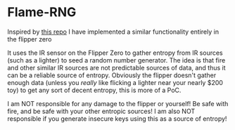 # Flame-RNG
Inspired by [this repo](https://github.com/dipdowel/flipper-fire-rng) I have implemented a similar functionality entirely in the flipper zero

It uses the IR sensor on the Flipper Zero to gather entropy from IR sources (such as a lighter) to seed a random number generator. The idea is that fire and other similar IR sources are not predictable sources of data, and thus it can be a reliable source of entropy. Obviously the flipper doesn't gather enough data (unless you *really* like flicking a lighter near your nearly $200 toy) to get any sort of decent entropy, this is more of a PoC.

I am NOT responsible for any damage to the flipper or yourself! Be safe with fire, and be safe with your other entropic sources!
    I am also NOT responsible if you generate insecure keys using this as a source of entropy! 